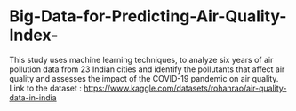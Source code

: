 # Big-Data-for-Predicting-Air-Quality-Index-
This study uses machine learning techniques, to analyze six years of air pollution data from 23 Indian cities and identify the pollutants that affect air quality and assesses the impact of the COVID-19 pandemic on air quality.
Link to the dataset : https://www.kaggle.com/datasets/rohanrao/air-quality-data-in-india
